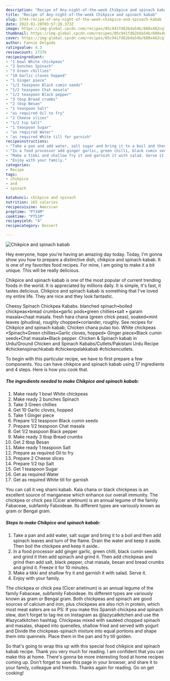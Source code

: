 ```yaml
---
description: "Recipe of Any-night-of-the-week Chikpice and spinach kabab"
title: "Recipe of Any-night-of-the-week Chikpice and spinach kabab"
slug: 5744-recipe-of-any-night-of-the-week-chikpice-and-spinach-kabab
date: 2022-01-20T03:57:28.373Z
image: https://img-global.cpcdn.com/recipes/05c941fd62bda54b/680x482cq70/chikpice-and-spinach-kabab-recipe-main-photo.jpg
thumbnail: https://img-global.cpcdn.com/recipes/05c941fd62bda54b/680x482cq70/chikpice-and-spinach-kabab-recipe-main-photo.jpg
cover: https://img-global.cpcdn.com/recipes/05c941fd62bda54b/680x482cq70/chikpice-and-spinach-kabab-recipe-main-photo.jpg
author: Fannie Delgado
ratingvalue: 4.3
reviewcount: 17376
recipeingredient:
- "1 bowl White chickpeas"
- "2 bunches Spinach"
- "3 Green chillies"
- "10 Garlic cloves hopped"
- "1 Ginger piece"
- "1/2 teaspoon Black cumin seeds"
- "1/2 teaspoon Chat masala"
- "1/2 teaspoon Black pepper"
- "3 tbsp Bread crumbs"
- "2 tbsp Besan"
- "1 teaspoon Salt"
- "as required Oil to fry"
- "2 Cheese slices"
- "1/2 tsp Salt"
- "1 teaspoon Sugar"
- "as required Water"
- "as required White till for garnish"
recipeinstructions:
- "Take a pan and add water, salt sugar and bring it to a boil and then add spinach leaves and turn of the flame. Drain the water and keep it aside. Then boil the chickpea and keep it aside.."
- "In a food processor add ginger garlic, green chilli, black cumin seeds and grind it then add spinach and grind it. Then add chickpeas and grind then add salt, black pepper, chat masala, besan and bread crumbs and grind it. Freeze it for 10 minutes."
- "Make a tikki and shallow fry it and garnish it with salad. Serve it."
- "Enjoy with your family."
categories:
- Recipe
tags:
- chikpice
- and
- spinach

katakunci: chikpice and spinach 
nutrition: 165 calories
recipecuisine: American
preptime: "PT34M"
cooktime: "PT51M"
recipeyield: "4"
recipecategory: Dessert

---
```



![Chikpice and spinach kabab](https://img-global.cpcdn.com/recipes/05c941fd62bda54b/680x482cq70/chikpice-and-spinach-kabab-recipe-main-photo.jpg)

Hey everyone, hope you're having an amazing day today. Today, I'm gonna show you how to prepare a distinctive dish, chikpice and spinach kabab. It is one of my favorites food recipes. For mine, I am going to make it a bit unique. This will be really delicious.

Chikpice and spinach kabab is one of the most popular of current trending foods in the world. It is appreciated by millions daily. It is simple, it's fast, it tastes delicious. Chikpice and spinach kabab is something that I've loved my entire life. They are nice and they look fantastic.

Cheesy Spinach Chickpea Kababs. blanched spinach•boiled chickpeas•bread crumbs•garlic pods•green chillies•salt • garam masala•chaat masala. fresh hara chana (green chick peas), soaked•mint leaves (phudina), roughly chopped•coriander, roughly. See recipes for Chikpice and spinach kabab, Chicken chana pulao too. White chickpeas •Spinach•Green chillies•Garlic cloves, hopped• Ginger piece•Black cumin seeds•Chat masala•Black pepper. Chicken &amp; Spinach kabab in Urdu/Ground Chicken and Spinach Kababs/Cutlets/Pakistani Urdu Recipe #chickenspinachkabab #chickenpalakkabab #chickencutlets.


To begin with this particular recipe, we have to first prepare a few components. You can have chikpice and spinach kabab using 17 ingredients and 4 steps. Here is how you cook that.

<!--inarticleads1-->

##### The ingredients needed to make Chikpice and spinach kabab:

1. Make ready 1 bowl White chickpeas
1. Make ready 2 bunches Spinach
1. Take 3 Green chillies
1. Get 10 Garlic cloves, hopped
1. Take 1 Ginger piece
1. Prepare 1/2 teaspoon Black cumin seeds
1. Prepare 1/2 teaspoon Chat masala
1. Get 1/2 teaspoon Black pepper
1. Make ready 3 tbsp Bread crumbs
1. Get 2 tbsp Besan
1. Make ready 1 teaspoon Salt
1. Prepare as required Oil to fry
1. Prepare 2 Cheese slices
1. Prepare 1/2 tsp Salt
1. Get 1 teaspoon Sugar
1. Get as required Water
1. Get as required White till for garnish


You can call it veg shami kabab. Kala chana or black chickpeas is an excellent source of manganese which enhance our overall immunity. The chickpea or chick pea (Cicer arietinum) is an annual legume of the family Fabaceae, subfamily Faboideae. Its different types are variously known as gram or Bengal gram. 

<!--inarticleads2-->

##### Steps to make Chikpice and spinach kabab:

1. Take a pan and add water, salt sugar and bring it to a boil and then add spinach leaves and turn of the flame. Drain the water and keep it aside. Then boil the chickpea and keep it aside..
1. In a food processor add ginger garlic, green chilli, black cumin seeds and grind it then add spinach and grind it. Then add chickpeas and grind then add salt, black pepper, chat masala, besan and bread crumbs and grind it. Freeze it for 10 minutes.
1. Make a tikki and shallow fry it and garnish it with salad. Serve it.
1. Enjoy with your family.


The chickpea or chick pea (Cicer arietinum) is an annual legume of the family Fabaceae, subfamily Faboideae. Its different types are variously known as gram or Bengal gram. Both chickpeas and spinach are good sources of calcium and iron, plus chickpeas are also rich in protein, which most meat eaters are so PS: If you make this Spanish chickpea and spinach stew, don&#39;t forget to tag me on Instagram as @lazycatkitchen and use the #lazycatkitchen hashtag. Chickpeas mixed with sautéed chopped spinach and masalas, shaped into quenelles, shallow fried and served with yogurt and Divide the chickpeas-spinach mixture into equal portions and shape them into quennels. Place them in the pan and fry till golden. 

So that's going to wrap this up with this special food chikpice and spinach kabab recipe. Thank you very much for reading. I am confident that you can make this at home. There's gonna be more interesting food at home recipes coming up. Don't forget to save this page in your browser, and share it to your family, colleague and friends. Thanks again for reading. Go on get cooking!
